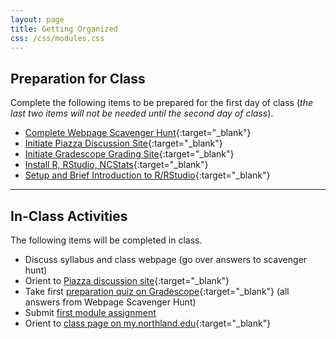 ```yaml
---
layout: page
title: Getting Organized
css: /css/modules.css
---
```



## Preparation for Class

Complete the following items to be prepared for the first day of class (*the last two items will not be needed until the second day of class*).

* [Complete Webpage Scavenger Hunt](Prep/GetOrganized_Hunt){:target="_blank"}
* [Initiate Piazza Discussion Site](Prep/GetOrganized_Piazza){:target="_blank"}
* [Initiate Gradescope Grading Site](Prep/GetOrganized_Gradescope){:target="_blank"}
* [Install R, RStudio, NCStats](../resources/index.html#software-installation-links){:target="_blank"}
* [Setup and Brief Introduction to R/RStudio](bookR/RStart.html){:target="_blank"}

----

## In-Class Activities

The following items will be completed in class.

* Discuss syllabus and class webpage (go over answers to scavenger hunt)
* Orient to [Piazza discussion site](https://piazza.com/northland/fall2020/mth107){:target="_blank"}
* Take first [preparation quiz on Gradescope](https://www.gradescope.com/courses/144614/){:target="_blank"} (all answers from Webpage Scavenger Hunt)
* Submit [first module assignment](CE/GetOrganized_CE1)
* Orient to [class page on my.northland.edu](https://mycourses.northland.edu/ICS/Academics/MTH/MTH__107/2020_10-MTH__107-01/Resources.jnz){:target="_blank"}
